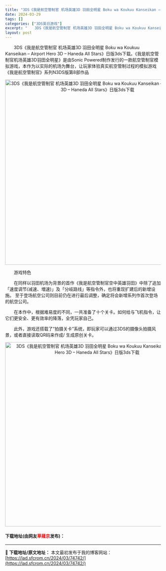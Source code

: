 ```yaml
---
title: "3DS《我是航空管制官 机场英雄3D 羽田全明星 Boku wa Koukuu Kanseikan – Airport Hero 3D – Haneda All Stars》日版3ds下载"
date: 2024-03-29
tags: []
categories: ["3DS英日游戏"]
excerpt: "　　3DS《我是航空管制官 机场英雄3D 羽田全明星 Boku wa Koukuu Kanseikan &ndash; Airport Hero 3D &ndash; Haneda All Stars》日版3ds下载。《我是航空管制官机场英雄3D羽田全明星》是由Sonic Powered制作发行的一&hellip;"
layout: post
---
```


 <p>　　3DS《我是航空管制官 机场英雄3D 羽田全明星 Boku wa Koukuu Kanseikan &ndash; Airport Hero 3D &ndash; Haneda All Stars》日版3ds下载。《我是航空管制官机场英雄3D羽田全明星》是由Sonic Powered制作发行的一款航空管制官模拟游戏，本作为以实际的机场为舞台，让玩家体验真实航空管制过程的模拟游戏《我是航空管制官》系列N3DS版第8部作品</p> <p align="center"><img align="" border="0" src="https://lad.sfcrom.cn/wp-content/uploads/2024/03/20240329_66062dfe18d48.png" width="598" alt="3DS《我是航空管制官 机场英雄3D 羽田全明星 Boku wa Koukuu Kanseikan – Airport Hero 3D – Haneda All Stars》日版3ds下载" /></p> <p>　　游戏特色</p> <p>　　在同样以羽田机场为背景的首作《我是航空管制官空中英雄羽田》中除了追加「速度调节(减速、増速)」及「分岐路线」等指令外，也将重现扩建后的新增设施。 至于登场航空公司则目前仍在进行最后调整，确定将会新增系列作首次登场的航空公司。</p> <p>　　在本作中，根据难易度的不同，一共准备了十个关卡。如何给与飞机指令，让它们更安全、更有效率的降落，全凭玩家自己。</p> <p>　　此外，游戏还搭载了&ldquo;拍摄关卡&rdquo;系统，即玩家可以通过3DS的摄像头拍摄风景，或者直接读取QR码来作成/ 生成原创关卡。</p> <p align="center"><img align="" border="0" src="https://lad.sfcrom.cn/wp-content/uploads/2024/03/20240329_66062dff1ddbe.png" width="595" alt="3DS《我是航空管制官 机场英雄3D 羽田全明星 Boku wa Koukuu Kanseikan – Airport Hero 3D – Haneda All Stars》日版3ds下载" /></p> <p><h4>下载地址(由网友<font color="red">草薙京</font>发布)：</h4></p> 

---
📖 **下载地址/原文地址：** 本文最初发布于我的博客网站：[https://lad.sfcrom.cn/2024/03/74742/](https://lad.sfcrom.cn/2024/03/74742/)
